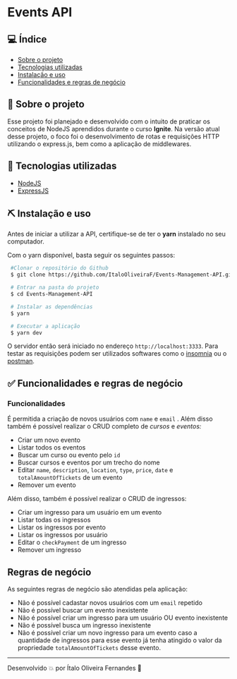 # Events API

## 💻 Índice
- [Sobre o projeto](#-sobre-o-projeto)
- [Tecnologias utilizadas](#-tecnologias-utilizadas)
- [Instalação e uso](#-instalação-e-uso)
- [Funcionalidades e regras de negócio](#-funcionalidades-e-regras-de-negócio)

## 👀 Sobre o projeto

Esse projeto foi planejado e desenvolvido com o intuito de praticar os conceitos de NodeJS aprendidos durante o curso **Ignite**. Na versão atual desse projeto, o foco foi o desenvolvimento de rotas e requisições HTTP utilizando o express.js, bem como a aplicação de middlewares.

## 🚀 Tecnologias utilizadas

- [NodeJS](https://nodejs.org/en/)
- [ExpressJS](https://expressjs.com/)

## ⛏ Instalação e uso

Antes de iniciar a utilizar a API, certifique-se de ter o **yarn** instalado no seu computador.

Com o yarn disponível, basta seguir os seguintes passos:

```bash
 #Clonar o repositório do Github
 $ git clone https://github.com/ItaloOliveiraF/Events-Management-API.git

 # Entrar na pasta do projeto
 $ cd Events-Management-API

 # Instalar as dependências
 $ yarn

 # Executar a aplicação
 $ yarn dev
```

O servidor então será iniciado no endereço `http://localhost:3333`. Para testar as requisições podem ser utilizados softwares como o [insomnia](https://insomnia.rest/download) ou o [postman](https://www.postman.com/).

## ✅ Funcionalidades e regras de negócio

### Funcionalidades
É permitida a criação de novos usuários com `name`  e `email` . Além disso também é possível realizar o CRUD completo de *cursos* e *eventos:*

- Criar um novo evento
- Listar todos os eventos
- Buscar um curso ou evento pelo `id`
- Buscar cursos e eventos por um trecho do nome
- Editar `name`, `description`, `location`, `type`, `price`, `date` e `totalAmountOfTickets` de um evento
- Remover um evento

Além disso, também é possível realizar o CRUD de ingressos:

- Criar um ingresso para um usuário em um evento
- Listar todas os ingressos
- Listar os ingressos por evento
- Listar os ingressos por usuário
- Editar o `checkPayment` de um ingresso
- Remover um ingresso

## Regras de negócio
As seguintes regras de negócio são atendidas pela aplicação:
- Não é possível cadastar novos usuários com um `email` repetido
- Não é possível buscar um evento inexistente
- Não é possível criar um ingresso para um usuário OU evento inexistente
- Não é possível busca um ingresso inexistente
- Não é possível criar um novo ingresso para um evento caso a quantidade de ingressos para esse evento já tenha atingido o valor da propriedade `totalAmountOfTickets` desse evento.

---

Desenvolvido 💥 por Ítalo Oliveira Fernandes 💚

